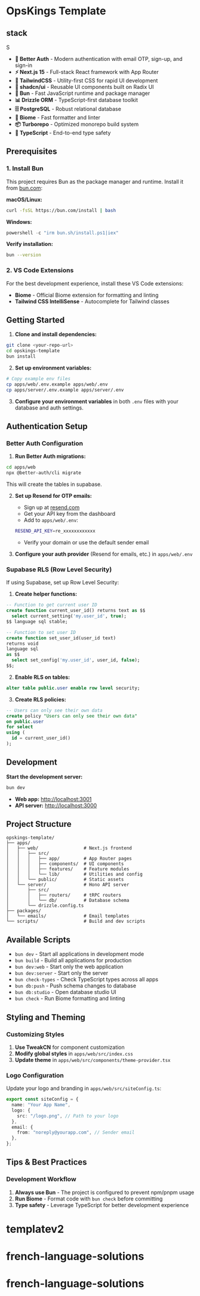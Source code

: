 # OpsKings Template

## stack

S

- **🔐 Better Auth** - Modern authentication with email OTP, sign-up, and sign-in
- **⚡ Next.js 15** - Full-stack React framework with App Router
- **🎨 TailwindCSS** - Utility-first CSS for rapid UI development
- **🧩 shadcn/ui** - Reusable UI components built on Radix UI
- **🚀 Bun** - Fast JavaScript runtime and package manager
- **📊 Drizzle ORM** - TypeScript-first database toolkit
- **🗄️ PostgreSQL** - Robust relational database
- **🔧 Biome** - Fast formatter and linter
- **📦 Turborepo** - Optimized monorepo build system
- **🎯 TypeScript** - End-to-end type safety

## Prerequisites

### 1. Install Bun

This project requires Bun as the package manager and runtime. Install it from [bun.com](https://bun.com/docs/installation):

**macOS/Linux:**

```bash
curl -fsSL https://bun.com/install | bash
```

**Windows:**

```powershell
powershell -c "irm bun.sh/install.ps1|iex"
```

**Verify installation:**

```bash
bun --version
```

### 2. VS Code Extensions

For the best development experience, install these VS Code extensions:

- **Biome** - Official Biome extension for formatting and linting
- **Tailwind CSS IntelliSense** - Autocomplete for Tailwind classes

## Getting Started

1. **Clone and install dependencies:**

```bash
git clone <your-repo-url>
cd opskings-template
bun install
```

2. **Set up environment variables:**

```bash
# Copy example env files
cp apps/web/.env.example apps/web/.env
cp apps/server/.env.example apps/server/.env
```

3. **Configure your environment variables** in both `.env` files with your database and auth settings.

## Authentication Setup

### Better Auth Configuration

1. **Run Better Auth migrations:**

```bash
cd apps/web
npx @better-auth/cli migrate
```

This will create the tables in supabase.

2. **Set up Resend for OTP emails:**

   - Sign up at [resend.com](https://resend.com)
   - Get your API key from the dashboard
   - Add to `apps/web/.env`:

   ```bash
   RESEND_API_KEY=re_xxxxxxxxxxxx
   ```

   - Verify your domain or use the default sender email

3. **Configure your auth provider** (Resend for emails, etc.) in `apps/web/.env`

### Supabase RLS (Row Level Security)

If using Supabase, set up Row Level Security:

1. **Create helper functions:**

```sql
-- Function to get current user ID
create function current_user_id() returns text as $$
  select current_setting('my.user_id', true);
$$ language sql stable;

-- Function to set user ID
create function set_user_id(user_id text)
returns void
language sql
as $$
  select set_config('my.user_id', user_id, false);
$$;
```

2. **Enable RLS on tables:**

```sql
alter table public.user enable row level security;
```

3. **Create RLS policies:**

```sql
-- Users can only see their own data
create policy "Users can only see their own data"
on public.user
for select
using (
  id = current_user_id()
);
```

## Development

**Start the development server:**

```bash
bun dev
```

- **Web app:** [http://localhost:3001](http://localhost:3001)
- **API server:** [http://localhost:3000](http://localhost:3000)

## Project Structure

```
opskings-template/
├── apps/
│   ├── web/                 # Next.js frontend
│   │   ├── src/
│   │   │   ├── app/         # App Router pages
│   │   │   ├── components/  # UI components
│   │   │   ├── features/    # Feature modules
│   │   │   └── lib/         # Utilities and config
│   │   └── public/          # Static assets
│   └── server/              # Hono API server
│       ├── src/
│       │   ├── routers/     # tRPC routers
│       │   └── db/          # Database schema
│       └── drizzle.config.ts
├── packages/
│   └── emails/              # Email templates
└── scripts/                 # Build and dev scripts
```

## Available Scripts

- `bun dev` - Start all applications in development mode
- `bun build` - Build all applications for production
- `bun dev:web` - Start only the web application
- `bun dev:server` - Start only the server
- `bun check-types` - Check TypeScript types across all apps
- `bun db:push` - Push schema changes to database
- `bun db:studio` - Open database studio UI
- `bun check` - Run Biome formatting and linting

## Styling and Theming

### Customizing Styles

1. **Use TweakCN** for component customization
2. **Modify global styles** in `apps/web/src/index.css`
3. **Update theme** in `apps/web/src/components/theme-provider.tsx`

### Logo Configuration

Update your logo and branding in `apps/web/src/siteConfig.ts`:

```typescript
export const siteConfig = {
  name: "Your App Name",
  logo: {
    src: "/logo.png", // Path to your logo
  },
  email: {
    from: "noreply@yourapp.com", // Sender email
  },
};
```

## Tips & Best Practices

### Development Workflow

1. **Always use Bun** - The project is configured to prevent npm/pnpm usage
2. **Run Biome** - Format code with `bun check` before committing
3. **Type safety** - Leverage TypeScript for better development experience
# templatev2
# french-language-solutions
# french-language-solutions
